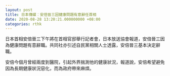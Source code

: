 ```yaml
---
layout: post
title: 日本傳媒︰安倍晉三因健康問題有意辭任首相
date: 2020-08-28 13:20:21.000000000 +08:00
categories: rthk
---
```


日本首相安倍晉三下午將在首相官邸舉行記者會，日本放送協會報道，安倍晉三因為健康問題有意辭職。共同社亦引述自民黨相關人士透露，安倍晉三基本決定辭職。

安倍今個月曾經兩度到醫院，引起外界揣測他的健康狀況，報道說，安倍希望避免因為長期健康狀況惡化，而為政府帶來麻煩。
